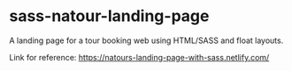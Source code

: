 # sass-natour-landing-page

A landing page for a tour booking web using HTML/SASS and float layouts.

Link for reference: https://natours-landing-page-with-sass.netlify.com/
